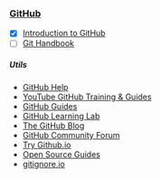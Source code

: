 ### [GitHub](https://github.com)
- [x] [Introduction to GitHub](https://lab.github.com/githubtraining/introduction-to-github)
- [ ] [Git Handbook](https://guides.github.com/introduction/git-handbook)
##### Utils
* [GitHub Help](https://help.github.com/en)
* [YouTube GitHub Training & Guides](https://www.youtube.com/githubguides)
* [GitHub Guides](https://guides.github.com)
* [GitHub Learning Lab](https://lab.github.com)
* [The GitHub Blog](https://github.blog)
* [GitHub Community Forum](https://github.community)
* [Try Github.io](https://try.github.io)
* [Open Source Guides](https://opensource.guide)
* [gitignore.io](https://www.gitignore.io)
